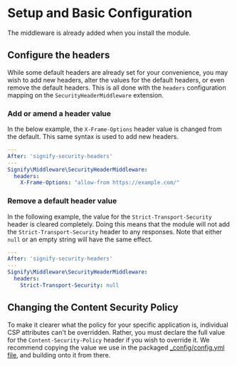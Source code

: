 # Setup and Basic Configuration

The middleware is already added when you install the module.

## Configure the headers

While some default headers are already set for your convenience, you may wish to add new headers, alter the values for the default headers, or even remove the default headers. This is all done with the `headers` configuration mapping on the `SecurityHeaderMiddleware` extension.

### Add or amend a header value

In the below example, the `X-Frame-Options` header value is changed from the default. This same syntax is used to add new headers.

```yml
---
After: 'signify-security-headers'
---
Signify\Middleware\SecurityHeaderMiddleware:
  headers:
    X-Frame-Options: "allow-from https://example.com/"
```

### Remove a default header value

In the following example, the value for the `Strict-Transport-Security` header is cleared completely. Doing this means that the module will not add the `Strict-Transport-Security` header to any responses.
Note that either `null` or an empty string will have the same effect.

```yml
---
After: 'signify-security-headers'
---
Signify\Middleware\SecurityHeaderMiddleware:
  headers:
    Strict-Transport-Security: null
```

## Changing the Content Security Policy

To make it clearer what the policy for your specific application is, individual CSP attributes can't be overridden. Rather, you must declare the full value for the `Content-Security-Policy` header if you wish to override it.
We recommend copying the value we use in the packaged [_config/config.yml file](../../_config/config.yml), and building onto it from there.
